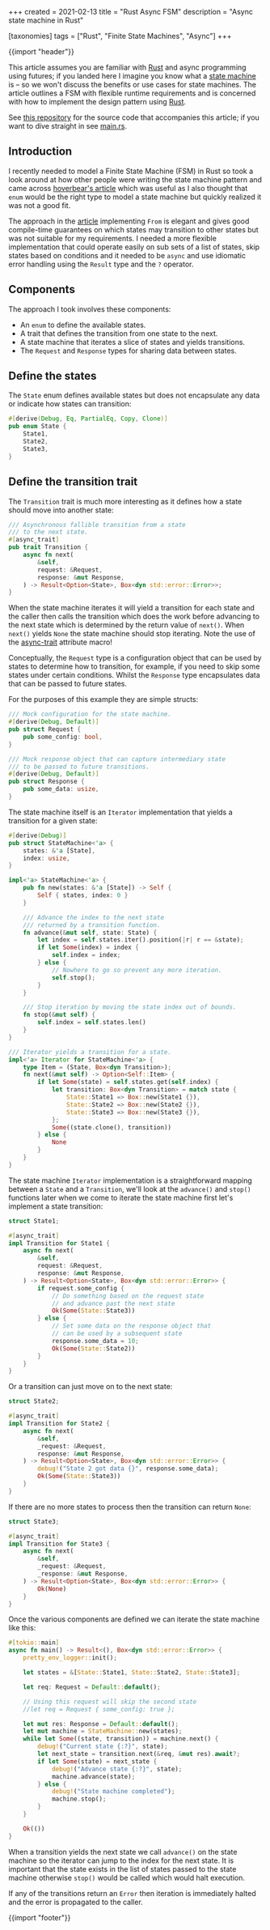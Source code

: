 +++
created = 2021-02-13
title = "Rust Async FSM"
description = "Async state machine in Rust"

[taxonomies]
tags = ["Rust", "Finite State Machines", "Async"]
+++

{{import "header"}}

This article assumes you are familiar with [Rust][] and async programming using futures; if you landed here I imagine you know what a [state machine][] is &ndash; so we won't discuss the benefits or use cases for state machines. The article outlines a FSM with flexible runtime requirements and is concerned with how to implement the design pattern using [Rust][].
 
See [this repository][source code] for the source code that accompanies this article; if you want to dive straight in see [main.rs][].

## Introduction

I recently needed to model a Finite State Machine (FSM) in Rust so took a look around at how other people were writing the state machine pattern and came across [hoverbear's article][article] which was useful as I also thought that `enum` would be the right type to model a state machine but quickly realized it was not a good fit.

The approach in the [article][] implementing `From` is elegant and gives good compile-time guarantees on which states may transition to other states but was not suitable for my requirements. I needed a more flexible implementation that could operate easily on sub sets of a list of states, skip states based on conditions and it needed to be `async` and use idiomatic error handling using the `Result` type and the `?` operator.

## Components

The approach I took involves these components:

* An `enum` to define the available states.
* A trait that defines the transition from one state to the next.
* A state machine that iterates a slice of states and yields transitions.
* The `Request` and `Response` types for sharing data between states.

## Define the states

The `State` enum defines available states but does not encapsulate any data or indicate how states can transition:

```rs
#[derive(Debug, Eq, PartialEq, Copy, Clone)]
pub enum State {
    State1,
    State2,
    State3,
}
```

## Define the transition trait

The `Transition` trait is much more interesting as it defines how a state should move into another state:

```rs
/// Asynchronous fallible transition from a state
/// to the next state.
#[async_trait]
pub trait Transition {
    async fn next(
        &self,
        request: &Request,
        response: &mut Response,
    ) -> Result<Option<State>, Box<dyn std::error::Error>>;
}
```

When the state machine iterates it will yield a transition for each state and the caller then calls the transition which does the work before advancing to the next state which is determined by the return value of `next()`. When `next()` yields `None` the state machine should stop iterating. Note the use of the [async-trait][] attribute macro!

Conceptually, the `Request` type is a configuration object that can be used by states to determine how to transition, for example, if you need to skip some states under certain conditions. Whilst the `Response` type encapsulates data that can be passed to future states.

For the purposes of this example they are simple structs:

```rs
/// Mock configuration for the state machine.
#[derive(Debug, Default)]
pub struct Request {
    pub some_config: bool,
}

/// Mock response object that can capture intermediary state
/// to be passed to future transitions.
#[derive(Debug, Default)]
pub struct Response {
    pub some_data: usize,
}
```

The state machine itself is an `Iterator` implementation that yields a transition for a given state:

```rs
#[derive(Debug)]
pub struct StateMachine<'a> {
    states: &'a [State],
    index: usize,
}

impl<'a> StateMachine<'a> {
    pub fn new(states: &'a [State]) -> Self {
        Self { states, index: 0 }
    }

    /// Advance the index to the next state
    /// returned by a transition function.
    fn advance(&mut self, state: State) {
        let index = self.states.iter().position(|r| r == &state);
        if let Some(index) = index {
            self.index = index;
        } else {
            // Nowhere to go so prevent any more iteration.
            self.stop();
        }
    }

    /// Stop iteration by moving the state index out of bounds.
    fn stop(&mut self) {
        self.index = self.states.len()
    }
}

/// Iterator yields a transition for a state.
impl<'a> Iterator for StateMachine<'a> {
    type Item = (State, Box<dyn Transition>);
    fn next(&mut self) -> Option<Self::Item> {
        if let Some(state) = self.states.get(self.index) {
            let transition: Box<dyn Transition> = match state {
                State::State1 => Box::new(State1 {}),
                State::State2 => Box::new(State2 {}),
                State::State3 => Box::new(State3 {}),
            };
            Some((state.clone(), transition))
        } else {
            None
        }
    }
}
```

The state machine `Iterator` implementation is a straightforward mapping between a `State` and a `Transition`, we'll look at the `advance()` and `stop()` functions later when we come to iterate the state machine first let's implement a state transition:

```rs
struct State1;

#[async_trait]
impl Transition for State1 {
    async fn next(
        &self,
        request: &Request,
        response: &mut Response,
    ) -> Result<Option<State>, Box<dyn std::error::Error>> {
        if request.some_config {
            // Do something based on the request state
            // and advance past the next state
            Ok(Some(State::State3))
        } else {
            // Set some data on the response object that
            // can be used by a subsequent state
            response.some_data = 10;
            Ok(Some(State::State2))
        }
    }
}
```

Or a transition can just move on to the next state:

```rs
struct State2;

#[async_trait]
impl Transition for State2 {
    async fn next(
        &self,
        _request: &Request,
        response: &mut Response,
    ) -> Result<Option<State>, Box<dyn std::error::Error>> {
        debug!("State 2 got data {}", response.some_data);
        Ok(Some(State::State3))
    }
}
```

If there are no more states to process then the transition can return `None`:

```rs
struct State3;

#[async_trait]
impl Transition for State3 {
    async fn next(
        &self,
        _request: &Request,
        _response: &mut Response,
    ) -> Result<Option<State>, Box<dyn std::error::Error>> {
        Ok(None)
    }
}
```

Once the various components are defined we can iterate the state machine like this:

```rs
#[tokio::main]
async fn main() -> Result<(), Box<dyn std::error::Error>> {
    pretty_env_logger::init();

    let states = &[State::State1, State::State2, State::State3];

    let req: Request = Default::default();

    // Using this request will skip the second state
    //let req = Request { some_config: true };

    let mut res: Response = Default::default();
    let mut machine = StateMachine::new(states);
    while let Some((state, transition)) = machine.next() {
        debug!("Current state {:?}", state);
        let next_state = transition.next(&req, &mut res).await?;
        if let Some(state) = next_state {
            debug!("Advance state {:?}", state);
            machine.advance(state);
        } else {
            debug!("State machine completed");
            machine.stop();
        }
    }

    Ok(())
}
```

When a transition yields the next state we call `advance()` on the state machine so the iterator can jump to the index for the next state. It is important that the state exists in the list of states passed to the state machine otherwise `stop()` would be called which would halt execution.

If any of the transitions return an `Error` then iteration is immediately halted and the error is propagated to the caller.

{{import "footer"}}

[Rust]: https://www.rust-lang.org/
[state machine]:https://en.wikipedia.org/wiki/Finite-state_machine
[source code]: https://github.com/tmpfs/async-fsm-model
[main.rs]: https://github.com/tmpfs/async-fsm-model/blob/main/src/main.rs
[article]: https://hoverbear.org/blog/rust-state-machine-pattern/
[async-trait]: https://docs.rs/async-trait/0.1.42/async_trait/
